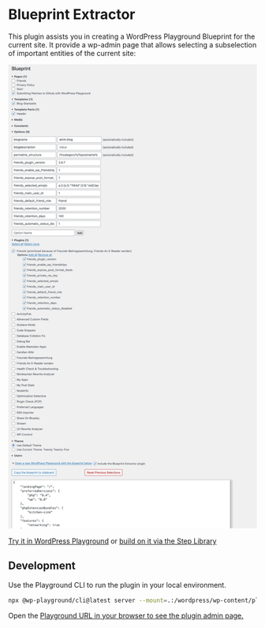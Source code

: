 # Blueprint Extractor

This plugin assists you in creating a WordPress Playground Blueprint for the current site. It provide a wp-admin page that allows selecting a subselection of important entities of the current site:

![Screenshot of the wp-admin UI](screenshot.png)

[Try it in WordPress Playground](https://playground.wordpress.net/#{%22steps%22:[{%22step%22:%22installPlugin%22,%22pluginData%22:{%22resource%22:%22url%22,%22url%22:%22https://github-proxy.com/proxy/?repo=akirk/blueprint-extractor&branch=main%22},%22options%22:{%22activate%22:true}}]}) or [build on it via the Step Library](https://akirk.github.io/playground-step-library/#eyJzdGVwcyI6W3sic3RlcCI6ImJsdWVwcmludFJlY29yZGVyIn1dfQ==)

## Development

Use the Playground CLI to run the plugin in your local environment.

```bash
npx @wp-playground/cli@latest server --mount=.:/wordpress/wp-content/plugins/blueprint-extractor --login --blueprint=blueprint.json
```

Open the [Playground URL in your browser to see the plugin admin page.](http://127.0.0.1:9400/wp-admin/admin.php?page=blueprint)